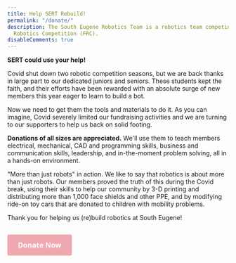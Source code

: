 ```yaml
---
title: Help SERT Rebuild! 
permalink: "/donate/"
description: The South Eugene Robotics Team is a robotics team competing in the FIRST
  Robotics Competition (FRC).
disableComments: true
---
```


**SERT could use your help!** 

Covid shut down two robotic competition seasons, but we are back thanks in large part to our dedicated juniors and seniors. These students kept the faith, and their efforts have been rewarded with an absolute surge of new members this year eager to learn to build a bot.

Now we need to get them the tools and materials to do it. As you can imagine, Covid severely limited our fundraising activities and we are turning to our supporters to help us back on solid footing.

**Donations of all sizes are appreciated.** We'll use them to teach members electrical, mechanical, CAD and programming skills, business and communication skills, leadership, and in-the-moment problem solving, all in a hands-on environment. 

"More than just robots" in action. We like to say that robotics is about more than just robots. Our members proved the truth of this during the Covid break, using their skills to help our community by 3-D printing and distributing more than 1,000 face shields and other PPE, and by modifying ride-on toy cars that are donated to children with mobility problems. 
 
Thank you for helping us (re)build robotics at South Eugene!

<h2>
  <a id='gfm-charity-donate-link' style='background-color:#efa8b0; color: white; border-radius: 4px; padding: 12px 24px; display: inline-block; text-decoration: none; vertical-align: middle; font-size: 16px; font-family: Open Sans,sans-serif; line-height: 24px' role='button' href='https://gofund.me/c465a5e0'>Donate Now</a>
</h2>
